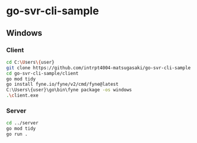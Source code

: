 # go-svr-cli-sample

## Windows
### Client
```sh
cd C:\Users\{user}
git clone https://github.com/intrpt4004-matsugasaki/go-svr-cli-sample
cd go-svr-cli-sample/client
go mod tidy
go install fyne.io/fyne/v2/cmd/fyne@latest
C:\Users\{user}\go\bin\fyne package -os windows
.\client.exe
```

### Server
```sh
cd ../server
go mod tidy
go run .
```
